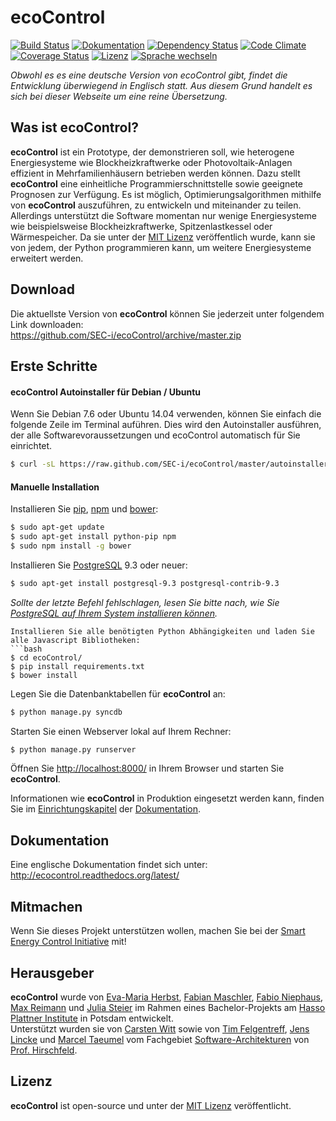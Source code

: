 ecoControl
========
[![Build Status](https://travis-ci.org/SEC-i/ecoControl.svg?branch=master)](https://travis-ci.org/SEC-i/ecoControl)
[![Dokumentation](https://readthedocs.org/projects/ecocontrol/badge/?version=latest)](https://ecocontrol.readthedocs.org/)
[![Dependency Status](https://gemnasium.com/SEC-i/ecoControl.svg)](https://gemnasium.com/SEC-i/ecoControl)
[![Code Climate](https://codeclimate.com/github/SEC-i/ecoControl.png)](https://codeclimate.com/github/SEC-i/ecoControl)
[![Coverage Status](https://coveralls.io/repos/SEC-i/ecoControl/badge.png)](https://coveralls.io/r/SEC-i/ecoControl)
[![Lizenz](http://img.shields.io/badge/license-MIT-brightgreen.svg)](http://opensource.org/licenses/MIT)
[![Sprache wechseln](http://img.shields.io/badge/lang-en--de-brightgreen.svg)](https://github.com/SEC-i/ecoControl)

*Obwohl es es eine deutsche Version von ecoControl gibt, findet die Entwicklung überwiegend in Englisch statt. Aus diesem Grund handelt es sich bei dieser Webseite um eine reine Übersetzung.*

Was ist ecoControl?
-------------------
**ecoControl** ist ein Prototype, der demonstrieren soll, wie heterogene Energiesysteme wie Blockheizkraftwerke oder Photovoltaik-Anlagen effizient in Mehrfamilienhäusern betrieben werden können. Dazu stellt **ecoControl** eine einheitliche Programmierschnittstelle sowie geeignete Prognosen zur Verfügung. Es ist möglich, Optimierungsalgorithmen mithilfe von **ecoControl** auszuführen, zu entwickeln und miteinander zu teilen.  
Allerdings unterstützt die Software momentan nur wenige Energiesysteme wie beispielsweise Blockheizkraftwerke, Spitzenlastkessel oder Wärmespeicher. Da sie unter der [MIT Lizenz](http://opensource.org/licenses/MIT) veröffentlich wurde, kann sie von jedem, der Python programmieren kann, um weitere Energiesysteme erweitert werden.


Download
--------
Die aktuellste Version von **ecoControl** können Sie jederzeit unter folgendem Link downloaden:  
https://github.com/SEC-i/ecoControl/archive/master.zip


Erste Schritte
--------------

#### ecoControl Autoinstaller für Debian / Ubuntu
Wenn Sie Debian 7.6 oder Ubuntu 14.04 verwenden, können Sie einfach die folgende Zeile im Terminal auführen. Dies wird den Autoinstaller ausführen, der alle Softwarevoraussetzungen und ecoControl automatisch für Sie einrichtet.
```bash
$ curl -sL https://raw.github.com/SEC-i/ecoControl/master/autoinstaller.sh | bash
```

#### Manuelle Installation
Installieren Sie [pip](https://pypi.python.org/pypi/pip/), [npm](http://nodejs.org/) und [bower](http://bower.io/):
```bash
$ sudo apt-get update
$ sudo apt-get install python-pip npm
$ sudo npm install -g bower
```
Installieren Sie [PostgreSQL](http://www.postgresql.org/) 9.3 oder neuer:
```bash
$ sudo apt-get install postgresql-9.3 postgresql-contrib-9.3
```
*Sollte der letzte Befehl fehlschlagen, lesen Sie bitte nach, wie Sie [PostgreSQL auf Ihrem System installieren können](http://www.postgresql.org/download/).*
```
Installieren Sie alle benötigten Python Abhängigkeiten und laden Sie alle Javascript Bibliotheken:
```bash
$ cd ecoControl/
$ pip install requirements.txt
$ bower install
```
Legen Sie die Datenbanktabellen für **ecoControl** an:
```bash
$ python manage.py syncdb
```
Starten Sie einen Webserver lokal auf Ihrem Rechner:
```bash
$ python manage.py runserver
```
Öffnen Sie [http://localhost:8000/](http://localhost:8000/) in Ihrem Browser und starten Sie **ecoControl**.

Informationen wie **ecoControl** in Produktion eingesetzt werden kann, finden Sie im [Einrichtungskapitel](http://ecocontrol.readthedocs.org/en/latest/getting_started.html#how-to-deploy-ecocontrol) der [Dokumentation](http://ecocontrol.readthedocs.org/latest/).


Dokumentation
-------------
Eine englische Dokumentation findet sich unter: http://ecocontrol.readthedocs.org/latest/


Mitmachen
------------------
Wenn Sie dieses Projekt unterstützen wollen, machen Sie bei der [Smart Energy Control Initiative](http://www.sec-i.org/) mit!


Herausgeber
-------
**ecoControl** wurde von [Eva-Maria Herbst](https://github.com/samifalcon), [Fabian Maschler](https://github.com/maschler), [Fabio Niephaus](https://github.com/fniephaus), [Max Reimann](https://github.com/MaxReimann) und [Julia Steier](https://github.com/steier) im Rahmen eines Bachelor-Projekts am [Hasso Plattner Institute](http://www.hpi.de/) in Potsdam entwickelt.  
Unterstützt wurden sie von [Carsten Witt](https://github.com/infoprofi) sowie von [Tim Felgentreff](https://github.com/timfel), [Jens Lincke](https://github.com/JensLincke) und [Marcel Taeumel](https://github.com/marceltaeumel) vom Fachgebiet [Software-Architekturen](http://www.hpi.uni-potsdam.de/hirschfeld/) von [Prof. Hirschfeld](http://www.hirschfeld.org/).

Lizenz
-------
**ecoControl** ist open-source und unter der [MIT Lizenz](http://opensource.org/licenses/MIT) veröffentlicht.
